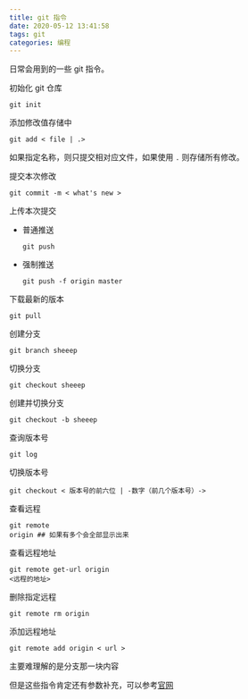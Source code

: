 ```yaml
---
title: git 指令
date: 2020-05-12 13:41:58
tags: git
categories: 编程
---
```


日常会用到的一些 git 指令。

<!-- more -->

初始化 git 仓库

```shell
git init
```

添加修改值存储中

```shell
git add < file | .>
```

如果指定名称，则只提交相对应文件，如果使用 `.` 则存储所有修改。

提交本次修改

```shell
git commit -m < what's new >
```

上传本次提交

- 普通推送

  ```shell
  git push
  ```

- 强制推送

  ```shell
  git push -f origin master
  ```

下载最新的版本

```shell
git pull
```

创建分支

```shell
git branch sheeep
```

切换分支

```shell
git checkout sheeep
```

创建并切换分支

```shell
git checkout -b sheeep
```

查询版本号

```shell
git log
```

切换版本号

```shell
git checkout < 版本号的前六位 | -数字（前几个版本号）->
```

查看远程

```shell
git remote
origin ## 如果有多个会全部显示出来
```

查看远程地址

```shell
git remote get-url origin
<远程的地址>
```

删除指定远程

```shell
git remote rm origin
```

添加远程地址

```shell
git remote add origin < url >
```

主要难理解的是分支那一块内容

但是这些指令肯定还有参数补充，可以参考[官网](https://git-scm.com/docs)
